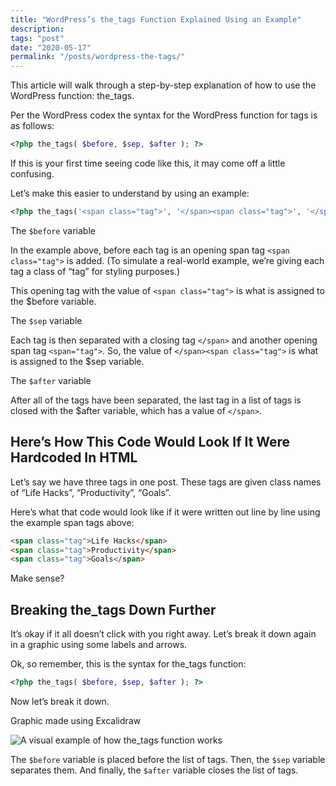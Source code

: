```yaml
---
title: "WordPress’s the_tags Function Explained Using an Example"
description:
tags: "post"
date: "2020-05-17"
permalink: "/posts/wordpress-the-tags/"
---
```


This article will walk through a step-by-step explanation of how to use the WordPress function: the_tags.

Per the WordPress codex the syntax for the WordPress function for tags is as follows:

```php
<?php the_tags( $before, $sep, $after ); ?>
```

If this is your first time seeing code like this, it may come off a little confusing.

Let’s make this easier to understand by using an example:

```php
<?php the_tags('<span class="tag">', '</span><span class="tag">', '</span>'); ?>
```

The `$before` variable

In the example above, before each tag is an opening span tag `<span class="tag">` is added. (To simulate a real-world example, we’re giving each tag a class of “tag” for styling purposes.)

This opening tag with the value of `<span class="tag">` is what is assigned to the $before variable.

The `$sep` variable

Each tag is then separated with a closing tag `</span>` and another opening span tag `<span="tag">`. So, the value of `</span><span class="tag">` is what is assigned to the $sep variable.

The `$after` variable

After all of the tags have been separated, the last tag in a list of tags is closed with the $after variable, which has a value of `</span>`.

## Here’s How This Code Would Look If It Were Hardcoded In HTML

Let’s say we have three tags in one post. These tags are given class names of “Life Hacks”, “Productivity”, “Goals”.

Here’s what that code would look like if it were written out line by line using the example span tags above:

```html
<span class="tag">Life Hacks</span>
<span class="tag">Productivity</span>
<span class="tag">Goals</span>
```

Make sense?

## Breaking the_tags Down Further

It’s okay if it all doesn’t click with you right away. Let’s break it down again in a graphic using some labels and arrows.

Ok, so remember, this is the syntax for the_tags function:

```php
<?php the_tags( $before, $sep, $after ); ?>
```

Now let’s break it down.

Graphic made using Excalidraw

<img src="/posts/img/wordpress-the-tags.webp" alt="A visual example of how the_tags function works" class="post-img">

The `$before` variable is placed before the list of tags. Then, the `$sep` variable separates them. And finally, the `$after` variable closes the list of tags.
